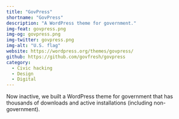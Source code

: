 ```yaml
---
title: "GovPress"
shortname: "GovPress"
description: "A WordPress theme for government."
img-feat: govpress.png
img-og: govpress.png
img-twitter: govpress.png
img-alt: "U.S. flag"
website: https://wordpress.org/themes/govpress/
github: https://github.com/govfresh/govpress
category:
  - Civic hacking
  - Design
  - Digital
---
```


Now inactive, we built a WordPress theme for government that has thousands of downloads and active installations (including non-government).
